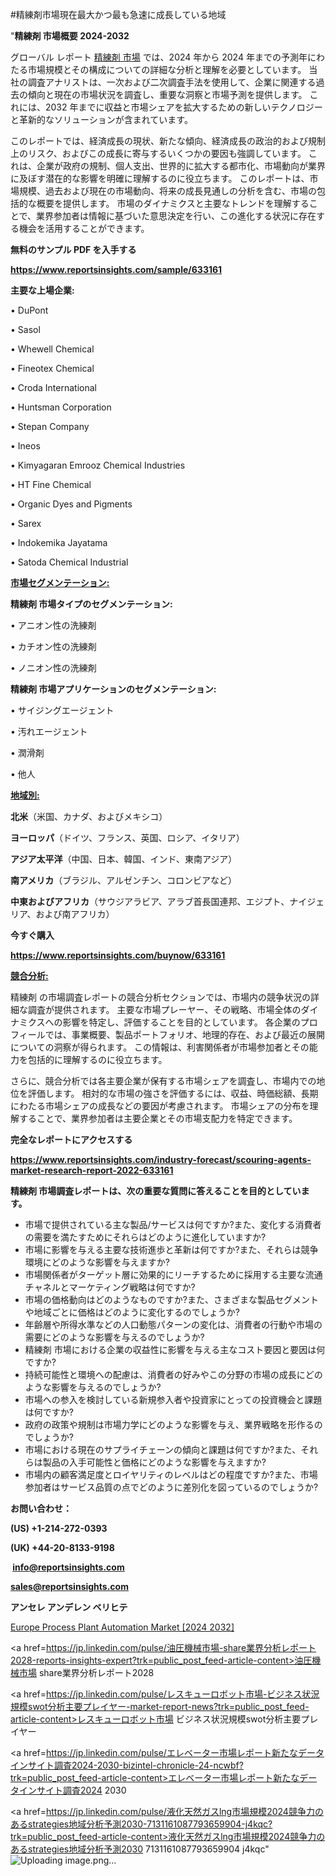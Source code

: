 #精練剤市場現在最大かつ最も急速に成長している地域

"<strong>精練剤 市場概要 2024-2032</strong>

グローバル レポート <a href=https://www.reportsinsights.com/sample/633161>精練剤 市場</a> では、2024 年から 2024 年までの予測年にわたる市場規模とその構成についての詳細な分析と理解を必要としています。 当社の調査アナリストは、一次および二次調査手法を使用して、企業に関連する過去の傾向と現在の市場状況を調査し、重要な洞察と市場予測を提供します。 これには、2032 年までに収益と市場シェアを拡大​​するための新しいテクノロジーと革新的なソリューションが含まれています。

このレポートでは、経済成長の現状、新たな傾向、経済成長の政治的および規制上のリスク、およびこの成長に寄与するいくつかの要因も強調しています。 これは、企業が政府の規制、個人支出、世界的に拡大する都市化、市場動向が業界に及ぼす潜在的な影響を明確に理解するのに役立ちます。 このレポートは、市場規模、過去および現在の市場動向、将来の成長見通しの分析を含む、市場の包括的な概要を提供します。 市場のダイナミクスと主要なトレンドを理解することで、業界参加者は情報に基づいた意思決定を行い、この進化する状況に存在する機会を活用することができます。

<strong><b>無料のサンプル PDF を入手する</b></strong>

<a href=https://www.reportsinsights.com/sample/633161><strong><u>https://www.reportsinsights.com/sample/633161</u></strong></a>

<strong>主要な上場企業:</strong>

• DuPont

• Sasol

• Whewell Chemical

• Fineotex Chemical

• Croda International

• Huntsman Corporation

• Stepan Company

• Ineos

• Kimyagaran Emrooz Chemical Industries

• HT Fine Chemical

• Organic Dyes and Pigments

• Sarex

• Indokemika Jayatama

• Satoda Chemical Industrial

<strong><u>市場セグメンテーション</u></strong><strong><u>:</u></strong>

<strong>精練剤 市場タイプのセグメンテーション:</strong>

• アニオン性の洗練剤

• カチオン性の洗練剤

• ノニオン性の洗練剤

<strong>精練剤 市場アプリケーションのセグメンテーション:</strong>

• サイジングエージェント

• 汚れエージェント

• 潤滑剤

• 他人

<strong><u>地域別</u></strong><strong><u>:</u></strong>

<strong>北米</strong>（米国、カナダ、およびメキシコ）

<strong>ヨーロッパ</strong>（ドイツ、フランス、英国、ロシア、イタリア）

<strong>アジア太平洋</strong>（中国、日本、韓国、インド、東南アジア）

<strong>南アメリカ</strong>（ブラジル、アルゼンチン、コロンビアなど）

<strong>中東およびアフリカ</strong>（サウジアラビア、アラブ首長国連邦、エジプト、ナイジェリア、および南アフリカ）

<strong>今すぐ購入</strong>

<a href=https://www.reportsinsights.com/buynow/633161><strong><u>https://www.reportsinsights.com/buynow/633161</u></strong></a>

<strong><u>競合分析:</u></strong>

精練剤 の市場調査レポートの競合分析セクションでは、市場内の競争状況の詳細な調査が提供されます。 主要な市場プレーヤー、その戦略、市場全体のダイナミクスへの影響を特定し、評価することを目的としています。 各企業のプロフィールでは、事業概要、製品ポートフォリオ、地理的存在、および最近の展開についての洞察が得られます。 この情報は、利害関係者が市場参加者とその能力を包括的に理解するのに役立ちます。

さらに、競合分析では各主要企業が保有する市場シェアを調査し、市場内での地位を評価します。 相対的な市場の強さを評価するには、収益、時価総額、長期にわたる市場シェアの成長などの要因が考慮されます。 市場シェアの分布を理解することで、業界参加者は主要企業とその市場支配力を特定できます。

<strong>完全なレポートにアクセスする</strong>

<a href=https://www.reportsinsights.com/industry-forecast/scouring-agents-market-research-report-2022-633161><strong><u><b>https://www.reportsinsights.com/industry-forecast/scouring-agents-market-research-report-2022-633161</b></u></strong></a>

<strong><b>精練剤 市場調査レポートは、次の重要な質問に答えることを目的としています。</b></strong>
<ul>
  <li>市場で提供されている主な製品/サービスは何ですか?また、変化する消費者の需要を満たすためにそれらはどのように進化していますか?</li>
  <li>市場に影響を与える主要な技術進歩と革新は何ですか?また、それらは競争環境にどのような影響を与えますか?</li>
  <li>市場関係者がターゲット層に効果的にリーチするために採用する主要な流通チャネルとマーケティング戦略は何ですか?</li>
  <li>市場の価格動向はどのようなものですか?また、さまざまな製品セグメントや地域ごとに価格はどのように変化するのでしょうか?</li>
  <li>年齢層や所得水準などの人口動態パターンの変化は、消費者の行動や市場の需要にどのような影響を与えるのでしょうか?</li>
  <li>精練剤 市場における企業の収益性に影響を与える主なコスト要因と要因は何ですか?</li>
  <li>持続可能性と環境への配慮は、消費者の好みやこの分野の市場の成長にどのような影響を与えるのでしょうか?</li>
  <li>市場への参入を検討している新規参入者や投資家にとっての投資機会と課題は何ですか?</li>
  <li>政府の政策や規制は市場力学にどのような影響を与え、業界戦略を形作るのでしょうか?</li>
  <li>市場における現在のサプライチェーンの傾向と課題は何ですか?また、それらは製品の入手可能性と価格にどのような影響を与えますか?</li>
  <li>市場内の顧客満足度とロイヤリティのレベルはどの程度ですか?また、市場参加者はサービス品質の点でどのように差別化を図っているのでしょうか?</li>
</ul>
<strong>お問い合わせ：</strong>

<strong>(US) +1-214-272-0393</strong>

<strong>(UK) +44-20-8133-9198</strong>

<strong> </strong><a href=info@reportsinsights.com><strong><u>info@reportsinsights.com</u></strong></a>

<a href=sales@reportsinsights.com><strong><u>sales@reportsinsights.com</u></strong></a>

<strong>アンセレ アンデレン ベリヒテ</strong>

<a href=https://www.linkedin.com/pulse/europe-process-plant-automation-markets-analysis-decision-makers-fwsmf/>Europe Process Plant Automation Market [2024 2032]</a>

<a href=https://jp.linkedin.com/pulse/油圧機械市場-share業界分析レポート2028-reports-insights-expert?trk=public_post_feed-article-content>油圧機械市場 share業界分析レポート2028</a>

<a href=https://jp.linkedin.com/pulse/レスキューロボット市場-ビジネス状況規模swot分析主要プレイヤー-market-report-news?trk=public_post_feed-article-content>レスキューロボット市場 ビジネス状況規模swot分析主要プレイヤー</a>

<a href=https://jp.linkedin.com/pulse/エレベーター市場レポート新たなデータインサイト調査2024-2030-bizintel-chronicle-24-ncwbf?trk=public_post_feed-article-content>エレベーター市場レポート新たなデータインサイト調査2024 2030</a>

<a href=https://jp.linkedin.com/pulse/液化天然ガスlng市場規模2024競争力のあるstrategies地域分析予測2030-7131161087793659904-j4kqc?trk=public_post_feed-article-content>液化天然ガスlng市場規模2024競争力のあるstrategies地域分析予測2030 7131161087793659904 j4kqc</a>"
![Uploading image.png…]()
